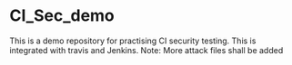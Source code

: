 # CI_Sec_demo
This is a demo repository for practising CI security testing.
This is integrated with travis and Jenkins.
Note: 
More attack files shall be added
